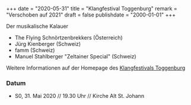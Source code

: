 ﻿+++
date = "2020-05-31"
title = "Klangfestival Toggenburg"
remark = "Verschoben auf 2021"
draft = false
publishdate = "2000-01-01"
+++

Der musikalische Kalauer

* The Flying Schnörtzenbrekkers (Österreich)
* Jürg Kienberger (Schweiz)
* famm (Schweiz)
* Manuel Stahlberger "Zeltainer Special" (Schweiz)


Weitere Informationen auf der Homepage des [Klangfestivals Toggenburg](https://klangwelt.swiss/de/klangfestival.html)

### Datum

* S0, 31. Mai 2020 // 19.30 Uhr // Kirche Alt St. Johann